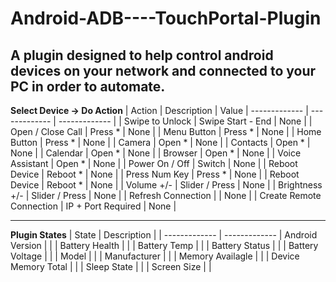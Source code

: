 # Android-ADB----TouchPortal-Plugin
A plugin designed to help control android devices on your network and connected to your PC in order to automate.
---

**Select Device -> Do Action**
| Action |  Description | Value
| ------------- | ------------- | ------------- |
| Swipe to Unlock  | Swipe Start - End  | None  |
| Open / Close Call | Press *  | None       |
| Menu Button | Press *  | None      |
| Home Button | Press *  | None       |
| Camera | Open *  | None      |
| Contacts | Open *   | None       |
| Calendar | Open *   | None       |
| Browser | Open *   | None       |
| Voice Assistant | Open *   | None       |
| Power On / Off  |  Switch   | None       |
| Reboot Device  |  Reboot *   | None       |
| Press Num Key  |  Press *   | None       |
| Reboot Device  |  Reboot *   | None       |
| Volume +/-  |  Slider / Press   | None       |
| Brightness +/-  |  Slider / Press   | None       |
| Refresh Connection  |     | None       |
| Create Remote Connection  | IP + Port Required    | None       |


---
**Plugin States**
| State |  Description | 
| ------------- | ------------- 
| Android Version  | |
| Battery Health |  |
| Battery Temp | |
| Battery Status |  |
| Battery Voltage |  |
| Model |  |
| Manufacturer |  |
| Memory Availagle |  |
| Device Memory Total |  |
| Sleep State |  |
| Screen Size |  |
